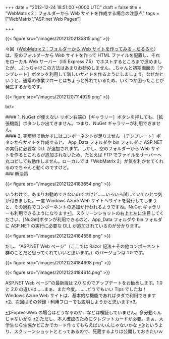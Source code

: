 
+++
date = "2012-12-24 18:51:00 +0000 UTC"
draft = false
title = "WebMatrix 2：フォルダーから Web サイトを作成する場合の注意点"
tags = ["WebMatrix","ASP.net Web Pages"]

+++


{{< figure src="/images/20121202135815.png"  >}}

々回（<a href="https://blog.daruyanagi.jp/entry/2012/12/07/125835">WebMatrix 2：フォルダーから Web サイトを作ってみる - だるろぐ</a>）は、空のフォルダーから Web サイトを作って HTML ファイルを配置し、それをローカル Web サーバー（IIS Express 7.5）でホストするところまで進めましたが、_ぶっちゃけこの方法はあまりお勧めしません。_ちゃんと初期画面の［テンプレート］ボタンを利用して新しいサイトを作るようにしましょう。なぜかというと、通常の作業フローとはちょっと外れているため、いくつか困ったことが発生するからです。

{{< figure src="/images/20121207114929.png"  >}}

br/>


<div class="section">
    #### 1. NuGet が使えない
    リボン右端の［ギャラリー］ボタンを押しても、［拡張機能］ボタンしか出てきません。つまり、NuGet ギャラリーが利用できません。

</div>
<div class="section">
    #### 2. 実環境で動かすにはコンポーネントが足りません
    ［テンプレート］ボタンからサイトを作成すると、 App_Data フォルダや bin フォルダに ASP.NET の実行に必要な DLL が追加されます。しかし、空のフォルダーから Web サイトを作るとこれらが追加されないため、たとえば FTP でファイルをサーバーへ丸コピしても動作しません。ローカルでは「WebMatrix 2」が気を利かせてくれるのでちゃんと動くのですけど。

</div>
<div class="section">
    ### 解決策
    

{{< figure src="/images/20121224183654.png"  >}}

いうわけで、あまりお勧めできないのですけど……いろいろ試していてひとつ気が付きました。一度 Windows Azure Web サイトへサイトを発行してしまうと、その過程でコンポーネントの追加が行われるようですね。NuGet ギャラリーも利用できるようになります<a href="#f-c2c022f9" name="fn-c2c022f9" title="ExpressWeb の場合はどうなるのか、などは検証していません。多分動くんじゃないかな">*1</a>。スクリーンショットの右上と左に注目してください。[NuGet]ボタンが利用できるのと、App_Data フォルダや bin フォルダに ASP.NET の実行に必要な DLL が追加されているのが分かります。

{{< figure src="/images/20121224184558.png"  >}}

だし、“ASP.NET Web ページ”（ここでは Razor 記法＋その他コンポーネント群のことだと思ってくれていいと思います。）のバージョンは 1.0 です。

{{< figure src="/images/20121224184608.png"  >}}

{{< figure src="/images/20121224184614.png"  >}}

ASP.NET Web ページ”の最新版は 2.0 なのでアップデートをお勧めします。1.0 と 2.0 の違いは……まぁ、また今度。……どうでもいい Tips でしたね！Windows Azure Web サイトは、基本的な機能であればタダで利用できます<a href="#f-50298c3d" name="fn-50298c3d" title="ただし、本人確認のためにクレジットカードが必要。まぁ、大学生なら生協かどこかでカード作ってもらえばいいんじゃないかな">*2</a>。次回はその登録・利用フローでも説明しようかと思います<a href="#f-2edda042" name="fn-2edda042" title="というより、スクリーンショットととってあるので、死蔵するよりは公開しておきたいｗ">*3</a>。

</div><div class="footnote">
<a href="#fn-c2c022f9" name="f-c2c022f9" class="footnote-number">*1</a><span class="footnote-delimiter">:</span><span class="footnote-text">ExpressWeb の場合はどうなるのか、などは検証していません。多分動くんじゃないかな</span>
<a href="#fn-50298c3d" name="f-50298c3d" class="footnote-number">*2</a><span class="footnote-delimiter">:</span><span class="footnote-text">ただし、本人確認のためにクレジットカードが必要。まぁ、大学生なら生協かどこかでカード作ってもらえばいいんじゃないかな</span>
<a href="#fn-2edda042" name="f-2edda042" class="footnote-number">*3</a><span class="footnote-delimiter">:</span><span class="footnote-text">というより、スクリーンショットととってあるので、死蔵するよりは公開しておきたいｗ</span>
</div>

